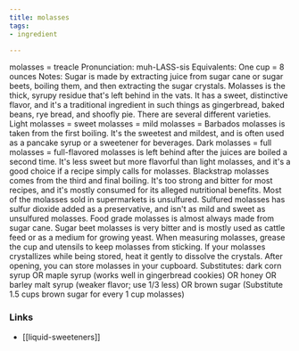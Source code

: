 ```yaml
---
title: molasses
tags:
- ingredient

---
```

molasses = treacle Pronunciation: muh-LASS-sis Equivalents: One cup = 8 ounces Notes: Sugar is made by extracting juice from sugar cane or sugar beets, boiling them, and then extracting the sugar crystals. Molasses is the thick, syrupy residue that's left behind in the vats. It has a sweet, distinctive flavor, and it's a traditional ingredient in such things as gingerbread, baked beans, rye bread, and shoofly pie. There are several different varieties. Light molasses = sweet molasses = mild molasses = Barbados molasses is taken from the first boiling. It's the sweetest and mildest, and is often used as a pancake syrup or a sweetener for beverages. Dark molasses = full molasses = full-flavored molasses is left behind after the juices are boiled a second time. It's less sweet but more flavorful than light molasses, and it's a good choice if a recipe simply calls for molasses. Blackstrap molasses comes from the third and final boiling. It's too strong and bitter for most recipes, and it's mostly consumed for its alleged nutritional benefits. Most of the molasses sold in supermarkets is unsulfured. Sulfured molasses has sulfur dioxide added as a preservative, and isn't as mild and sweet as unsulfured molasses. Food grade molasses is almost always made from sugar cane. Sugar beet molasses is very bitter and is mostly used as cattle feed or as a medium for growing yeast. When measuring molasses, grease the cup and utensils to keep molasses from sticking. If your molasses crystallizes while being stored, heat it gently to dissolve the crystals. After opening, you can store molasses in your cupboard. Substitutes: dark corn syrup OR maple syrup (works well in gingerbread cookies) OR honey OR barley malt syrup (weaker flavor; use 1/3 less) OR brown sugar (Substitute 1.5 cups brown sugar for every 1 cup molasses)

### Links

* [[liquid-sweeteners]]
